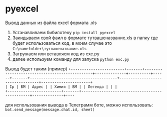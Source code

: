 # pyexcel
Вывод данных из файла excel формата .xls 

1. Устанавливаем бибилотеку <code>pip install pyexcel</code>
2. Закидываем свой фаил в формате тутвашеназвание.xls в папку где будет использоваться код, в моем случае это <code>C:\namefolder\тутвашеназвание.xls</code>
3. Загружаем или вставляем код из exc.py
4. далее используем команду для запуска <code>python exc.py</code>

Вывод будет таким (пример)
<code>+------------------------+-------+-----------------------------------------------+--------------+----------+------+-------+---------------------------------------+----------------------------------+----------------------+
| Ip                     | БМ    | Адрес                                         |              | Химия    | БМ   |       | Легенда                               |                                  |
      |
+------------------------+-------+-----------------------------------------------+--------------+----</code>

для использования вывода в Телеграмм боте, можно использовать: <code>bot.send_message(message.chat.id, sheet)</code>
